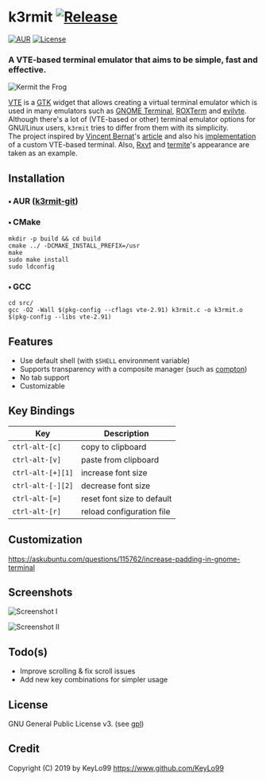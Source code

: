 # k3rmit [![Release](https://img.shields.io/github/release/KeyLo99/k3rmit.svg?style=flat-square&color=green)](https://github.com/KeyLo99/k3rmit/releases)
[![AUR](https://img.shields.io/aur/version/k3rmit-git.svg?style=flat-square)](https://aur.archlinux.org/packages/k3rmit-git/) [![License](https://img.shields.io/badge/license-GPLv3-blue.svg?style=flat-square&color=red)](./LICENSE)

### A VTE-based terminal emulator that aims to be simple, fast and effective.

![Kermit the Frog](https://user-images.githubusercontent.com/24392180/59636824-2af20180-915d-11e9-95dd-0a077ebc3cfa.gif)

[VTE](https://developer.gnome.org/vte/) is a [GTK](https://developer.gnome.org/gtk3/3.0/) widget that allows creating a virtual terminal emulator which is used in many emulators such as [GNOME Terminal](https://help.gnome.org/users/gnome-terminal/stable/), [ROXTerm](https://github.com/realh/roxterm) and [evilvte](http://www.calno.com/evilvte/). Although there's a lot of (VTE-based or other) terminal emulator options for GNU/Linux users, `k3rmit` tries to differ from them with its simplicity.   
The project inspired by [Vincent Bernat](https://vincent.bernat.ch/en)'s [article](https://vincent.bernat.ch/en/blog/2017-write-own-terminal) and also his [implementation](https://github.com/vincentbernat/vbeterm) of a custom VTE-based terminal. Also, [Rxvt](https://wiki.archlinux.org/index.php/Rxvt-unicode) and [termite](https://github.com/thestinger/termite)'s appearance are taken as an example.

## Installation

### 🞄 AUR ([k3rmit-git](https://aur.archlinux.org/packages/k3rmit-git/))

### 🞄 CMake

```
mkdir -p build && cd build
cmake ../ -DCMAKE_INSTALL_PREFIX=/usr
make
sudo make install
sudo ldconfig
```

### 🞄 GCC

```
cd src/
gcc -O2 -Wall $(pkg-config --cflags vte-2.91) k3rmit.c -o k3rmit.o $(pkg-config --libs vte-2.91)
```

## Features

* Use default shell (with `$SHELL` environment variable)
* Supports transparency with a composite manager (such as [compton](https://github.com/chjj/compton))
* No tab support
* Customizable

## Key Bindings

| Key                 | Description                |
|---------------------|----------------------------|
| ``ctrl-alt-[c]``    | copy to clipboard          |
| ``ctrl-alt-[v]``    | paste from clipboard       |
| ``ctrl-alt-[+][1]`` | increase font size         |
| ``ctrl-alt-[-][2]`` | decrease font size         |
| ``ctrl-alt-[=]``    | reset font size to default |
| ``ctrl-alt-[r]``    | reload configuration file  |

## Customization

https://askubuntu.com/questions/115762/increase-padding-in-gnome-terminal

## Screenshots

![Screenshot I](https://user-images.githubusercontent.com/24392180/59642133-88417f00-916c-11e9-956b-0fc41ac752c7.jpg)

![Screenshot II](https://user-images.githubusercontent.com/24392180/59641515-88407f80-916a-11e9-9834-fda387299419.jpg)


## Todo(s)

* Improve scrolling & fix scroll issues
* Add new key combinations for simpler usage

## License

GNU General Public License v3. (see [gpl](https://www.gnu.org/licenses/gpl.txt))

## Credit

Copyright (C) 2019 by KeyLo99 https://www.github.com/KeyLo99
